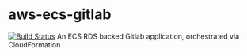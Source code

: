 # aws-ecs-gitlab
[![Build Status](https://travis-ci.org/dcrbsltd/aws-ecs-gitlab.svg?branch=master)](https://travis-ci.org/dcrbsltd/aws-ecs-gitlab)
An ECS RDS backed Gitlab application, orchestrated via CloudFormation
